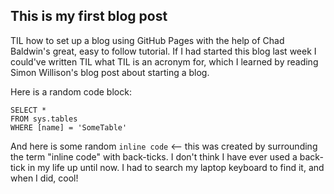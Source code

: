 ## This is my first blog post

TIL how to set up a blog using GitHub Pages with the help of Chad Baldwin's great, easy to follow tutorial. If I had started this blog last week I could've written TIL what TIL is an acronym for, which I learned by reading Simon Willison's blog post about starting a blog.

Here is a random code block:

 ```tsql
 SELECT *
 FROM sys.tables
 WHERE [name] = 'SomeTable'
 ```
 
And here is some random `inline code` <-- this was created by surrounding the term "inline code" with back-ticks. I don't think I have ever used a back-tick in my life up until now. I had to search my laptop keyboard to find it, and when I did, cool!
